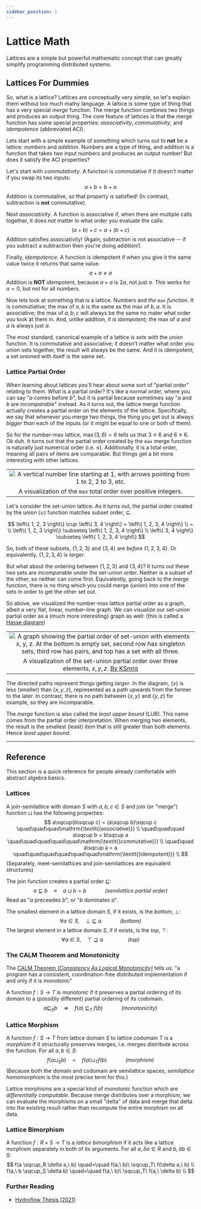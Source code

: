 ```yaml
---
sidebar_position: 1
---
```


# Lattice Math

Lattices are a simple but powerful mathematic concept that can greatly simplify programming distributed systems.

## Lattices For Dummies

So, what is a lattice?
Lattices are conceptually very simple, so let's explain them without too much mathy language.
A lattice is some type of thing that has a very special _merge_ function.
The merge function combines two things and produces an output thing. The core feature of
lattices is that the merge function has some special properties: _associativity_, _commutativity_,
and _idempotence_ (abbreviated ACI).

Lets start with a simple example of something which turns out to **not** be a lattice: _numbers_
and _addition_. Numbers are a type of thing, and addition is a function that takes two input
numbers and produces an output number! But does it satisfy the ACI properties?

Let's start with _commutativity_. A function is commutative if it doesn't matter if you swap its
two inputs:
$$
    a + b = b + a
$$
Addition is commutative, so that property is satisfied! (In contrast, subtraction is **not**
commutative).

Next _associativity_. A function is associative if, when there are multiple calls together, it does
not matter in what order you evaluate the calls:
$$
    (a + b) + c = a + (b + c)
$$
Addition satisfies associativity! (Again, subtraction is not associative -- if you subtract a
subtraction then you're doing addition!)

Finally, _idempotence_. A function is idempotent if when you give it the same value twice it
returns that same value.
$$
    a + a \neq a
$$
Addition is **NOT** idempotent, because $a+a$ is $2a$, not just $a$. This works for $a=0$, but
not for all numbers.

Now lets look at something that _is_ a lattice. Numbers and _the `max` function_. It is
commutiative; the max of $a, b$ is the same as the max of $b, a$. It is associative; the max of
$a, b, c$ will always be the same no mater what order you look at them in. And, unlike addition,
_it is idempotent;_ the max of $a$ and $a$ is always just $a$.

The most standard, canonical example of a lattice is _sets_ with the _union_ function. It is
commutative and associative; it doesn't matter what order you union sets together, the result will
always be the same. And it is idempotent; a set unioned with itself is the same set.

### Lattice Partial Order

When learning about lattices you'll hear about some sort of "partial order" relating to them. What
is a partial order? It's like a normal order, where you can say "$a$ comes before $b$", but it is
partial because sometimes say "$a$ and $b$ are _incomparable_" instead. As it turns out, the
lattice merge function actually creates a partial order on the elements of the lattice.
Specifically, we say that whenever you merge two things, the thing you get out is always _bigger than_
each of the inputs (or it might be equal to one or both of them).

So for the number-max lattice, $\operatorname{max}(3, 6) = 6$ tells us that $3\leq 6$ and $6\leq 6$.
Ok duh. It turns out that the partial order created by the `max` merge function is naturally just
numerical order (i.e. $\leq$). Additionally, it is a total order, meaning all pairs of items are
comparable. But things get a bit more interesting with other lattices.

||
| :---: |
| ![A vertical number line starting at 1, with arrows pointing from 1 to 2, 2 to 3, etc.](../img/max-int-ord.png) |
| A visualization of the `max` total order over positive integers. |

Let's consider the set-union lattice. As it turns out, the partial order created by the union
($\cup$) function matches subset order, $\subseteq$.

$$
    \left\{ 1, 2, 3 \right\} \cup \left\{ 3, 4 \right\} = \left\{ 1, 2, 3, 4 \right\} \\
    ~ \\
    \left\{ 1, 2, 3 \right\} \subseteq \left\{ 1, 2, 3, 4 \right\} \\
    \left\{ 3, 4 \right\} \subseteq \left\{ 1, 2, 3, 4 \right\}
$$

So, both of these subsets, $\left\{ 1, 2, 3 \right\}$ and $\left\{ 3, 4 \right\}$ are _before_ $\left\{ 1, 2, 3, 4 \right\}$.
Or equivalently, $\left\{ 1, 2, 3, 4 \right\}$ is _larger_.

But what about the ordering between $\left\{ 1, 2, 3 \right\}$ and $\left\{ 3, 4 \right\}$? It
turns out these two sets are _incomparable_ under the set-union order. Neither is a subset of the
other, so neither can come first. Equivalently, going back to the merge function, there is no thing
which you could merge (union) into one of the sets in order to get the other set out.

So above, we visualized the number-max lattice partial order as a graph, albeit a very flat,
linear, number-line graph. We can visualize our set-union partial order as a (much more interesting)
graph as well: (this is called a [Hasse diagram](https://en.wikipedia.org/wiki/Hasse_diagram))

||
| :---: |
| ![A graph showing the partial order of set-union with elements x, y, z. At the bottom is empty set, second row has singleton sets, third row has pairs, and top has a set with all three.](../img/set-union-ord.png) |
| A visualization of the set-union partial order over three elements, $x, y, z$. [By KSmrq](https://commons.wikimedia.org/wiki/File:Hasse_diagram_of_powerset_of_3.svg) |

The directed paths represent things getting _larger_.
In the diagram, $\{x\}$ is less (smaller) than $\{x, y, z\}$, represented as a path upwards from
the former to the later. In contrast, there is no path between $\{x,y\}$ and $\{y,z\}$ for example,
so they are incomparable.

The _merge_ function is also called the _least upper bound_ (LUB). This name comes from the partial
order interpretation. When merging two elements, the result is the smallest (least) item that is
still greater than both elements. Hence _least upper bound_.

---

## Reference

This section is a quick reference for people already comfortable with abstract algebra basics.

### Lattices

A join-semilattice with domain $S$ with $a, b, c \in S$ and join (or "merge") function
$\sqcup$ has the following properties:
$$
    a\sqcup(b\sqcup c) = (a\sqcup b)\sqcup c \quad\quad\quad\mathrm{\textit{(associative)}} \\
    \quad\quad\quad
    a\sqcup b = b\sqcup a \quad\quad\quad\quad\quad\mathrm{\textit{(commutative)}} \\
    \quad\quad
    a\sqcup a = a \quad\quad\quad\quad\quad\quad\mathrm{\textit{(idempotent)}} \\
$$
(Separately, meet-semilattices and join-semilattices are equivalent structures)

The join function creates a partial order $\sqsubseteq$:
$$
    a \sqsubseteq b \quad\equiv\quad a \sqcup b = b
    \quad\quad\quad\mathrm{\textit{(semilattice partial order)}}
$$
Read as "$a$ preceedes $b$", or "$b$ dominates $a$".

The smallest element in a lattice domain $S$, if it exists, is the _bottom_, $\bot$:
$$
    \forall a\in S,\quad \bot \sqsubseteq a
    \quad\quad\quad\mathrm{\textit{(bottom)}}
$$
The largest element in a lattice domain $S$, if it exists, is the _top_, $\top$:
$$
    \forall a\in S,\quad \top \sqsupseteq a
    \quad\quad\quad\quad\mathrm{\textit{(top)}}
$$

### The CALM Theorem and Monotonicity

The [CALM Theorem _(Consistency As Logical Monotonicity)_](https://cacm.acm.org/magazines/2020/9/246941-keeping-calm/fulltext)
tells us: "a program has a consistent, coordination-free distributed
implementation if and only if it is monotonic"

A function $f: S\rightarrow T$ is _monotonic_ if it preserves a partial ordering of its domain to a
(possibly different) partial ordering of its codomain.
$$
    a \sqsubseteq_S b \quad\Longrightarrow\quad f(a)\ \sqsubseteq_T\ f(b)
    \quad\quad\quad\mathrm{\textit{(monotonicity)}}
$$

### Lattice Morphism

A function $f: S\rightarrow T$ from lattice domain $S$ to lattice codomain $T$ is a _morphism_ if
it structurally preserves merges, i.e. merges distribute across the function. For all $a,b\in S$:
$$
    f(a \sqcup_S b) \quad=\quad f(a) \sqcup_T f(b)
    \quad\quad\quad\mathrm{\textit{(morphism)}}
$$
(Because both the domain and codomain are semilattice spaces, _semilattice homomorphism_ is the
most precise term for this.)

Lattice morphisms are a special kind of monotonic function which are _differentially computable_.
Because merge distributes over a morphism, we can evaluate the morphisms on a small "delta" of data
and merge that delta into the existing result rather than recompute the entire morphism on all data.

### Lattice Bimorphism

A function $f: R\times S\rightarrow T$ is a _lattice bimorphism_ if it acts like a lattice morphism separately in both of its arguments. For all $a, \delta a \in R$ and $b, \delta b \in S$:
$$
    f(a \sqcup_R \delta a,\ b) \quad=\quad f(a,\ b)\ \sqcup_T\ f(\delta a,\ b) \\
    f(a,\ b \sqcup_S \delta b) \quad=\quad f(a,\ b)\ \sqcup_T\ f(a,\ \delta b) \\
$$

### Further Reading

* [Hydroflow Thesis (2021)](https://hydro.run/papers/hydroflow-thesis.pdf)

